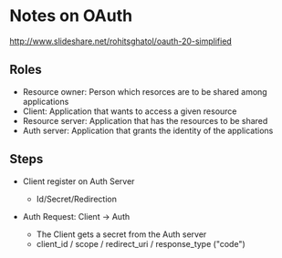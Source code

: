 # Notes on OAuth


http://www.slideshare.net/rohitsghatol/oauth-20-simplified

## Roles

- Resource owner: Person which resorces are to be shared among applications
- Client: Application that wants to access a given resource
- Resource server: Application that has the resources to be shared
- Auth server: Application that grants the identity of the applications

## Steps

- Client register on Auth Server
  - Id/Secret/Redirection
  
- Auth Request: Client -> Auth
  - The Client gets a secret from the Auth server
  - client_id / scope / redirect_uri / response_type ("code")
